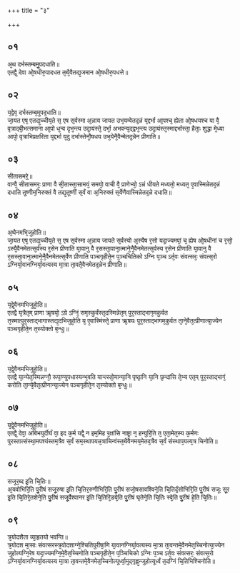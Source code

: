 +++
title = "३"

+++
## ०१
अ᳘थ दर्भस्तम्बमु᳘पदधाति॥  
एतद्वै᳘ देवा ओ᳘षधीरु᳘पादधत त᳘थै᳘वैतद्य᳘जमान ओ᳘षधीरु᳘पधत्ते॥  
## ०२
य᳘द्वेव᳘ दर्भस्तम्ब᳘मुपद᳘धाति॥  
जा᳘यत एष᳘ एतद्य᳘च्चीय᳘ते स᳘ एष स᳘र्वस्मा अ᳘न्नाय जायत उभ᳘यम्वेतद᳘न्नं य᳘द्दर्भा आ᳘पश्च᳘ ह्येता ओ᳘षधयश्च या वै᳘ वृत्राद्बी᳘भत्समाना आ᳘पो ध᳘न्व दृभ᳘न्त्य उदा᳘यंस्ते᳘ दर्भा᳘ अभवन्य᳘द्द्वभ᳘न्त्य उदा᳘यंस्त᳘स्माद्दर्भास्ता᳘ हैताः᳘ शुद्धा मे᳘ध्या आपो᳘ वृत्राभिप्रक्षरिता य᳘द्दर्भा य᳘दु दर्भास्तेनौ᳘षधय उभ᳘येनै᳘वैन्मेतद᳘न्नेन प्रीणाति॥  
## ०३
सीतासमरे᳟॥  
वाग्वै᳘ सीतासमरः᳘ प्राणा वै सी᳘तास्ता᳘सामयं᳘ समयो᳘ वाची वै᳘ प्राणेभ्यो᳘ ऽन्नं धीयते मध्यतो᳘ मध्यत᳘ ए᳘वास्मिन्नेतद᳘न्नं दधाति तूष्णीम᳘निरुक्तं वै तद्य᳘तूष्णीं स᳘र्वं वा अ᳘निरुक्तं स᳘र्वेणैवास्मिन्नेतद᳘न्ने दधाति॥  
## ०४
अ᳘थैनमभि᳘जुहोति॥  
जा᳘यत एष᳘ एतद्य᳘च्चीय᳘ते स᳘ एष स᳘र्वस्मा अ᳘न्नाय जायते स᳘र्वस्यो अ᳘स्यैष र᳘सो यदा᳘ज्यमपां᳘ च᳘ ह्येष ओ᳘षधीनां च र᳘सो᳘ ऽस्यै᳘वैनमेतत्स᳘र्वस्य र᳘सेन प्रीणाति या᳘वानु वै र᳘सस्ता᳘वाना᳘त्माने᳘नै᳘वैनमेतत्स᳘र्वस्य र᳘सेन प्रीणाति या᳘वानु वै र᳘सस्ता᳘वाना᳘त्माने᳘नै᳘वैनमेतत्स᳘र्वेण प्रीणाति पञ्चगृहीते᳘न प᳘ञ्चचितिको ऽग्निः प᳘ञ्च ऽर्त᳘वः संवत्सरः᳘ संवत्स᳘रो ऽग्निर्या᳘वानग्निर्या᳘वत्यस्य मा᳘त्रा ता᳘वतै᳘वैनमेतद᳘न्नेन प्रीणाति॥  
## ०५
य᳘द्वे᳘वैनमभिजुहो᳘ति॥  
एतद्वै य᳘त्रैत᳘म् प्राणा ऋ᳘षयो᳘ ऽग्रे ऽग्निं᳘ सम᳘स्कुर्वंस्त᳘दस्मिन्नेत᳘म् पुर᳘स्ताद्भाग᳘मकुर्वत त᳘स्मात्पुर᳘स्ताद्भागास्तद्य᳘दभिजुहो᳘ति य᳘ ए᳘वास्मिंस्ते᳘ प्राणा ऋ᳘षयः पुर᳘स्ताद्भागम᳘कुर्वत ता᳘ने᳘वैत᳘त्प्रीणात्या᳘ज्येन पञ्चगृहीते᳘न त᳘स्योक्तो ब᳘न्धुः॥  
## ०६
य᳘द्वे᳘वैनमभिजुहो᳘ति॥  
एतद्वै या᳘न्येत᳘स्मिन्नग्नौ᳘ रूपा᳘ण्युपधास्यन्भ᳘वति यान्त्स्तो᳘मान्या᳘नि पृष्ठा᳘नि या᳘नि छ᳘न्दांसि ते᳘भ्य एत᳘म् पुर᳘स्ताद्भागं᳘ करोति ता᳘न्ये᳘वैत᳘त्प्रीणान्या᳘ज्येन पञ्चगृहीते᳘न त᳘स्योक्तो ब᳘न्धुः॥  
## ०७
य᳘द्वे᳘वैनमभिजुहो᳘ति॥  
एतद्वै᳘ देवा᳘ अबिभयुर्दीर्घं वा᳘ इद क᳘र्म यद्वै᳘ न इम᳘मिह र᳘क्षांसि नाष्ट्रा न᳘ हन्युरि᳘ति त᳘ एता᳘मेत᳘स्य क᳘र्मणः पुरस्तात्संस्था᳘मपश्यंस्तम᳘त्रैव स᳘र्वं सम᳘स्थापयन्न᳘त्राचिन्वंस्त᳘थैवैनमय᳘मेतद᳘त्रैव स᳘र्वं संस्थाप᳘यत्य᳘त्र चिनोति॥  
## ०८
सजूर᳘ब्द इ᳘ति चि᳘तिः॥  
अ᳘यवोभिरि᳘ति पु᳘रीषं सजू᳘रुषा इ᳘ति चि᳘तिर᳘रुणीभिरि᳘ति पु᳘रीषं सजो᳘षसावश्विने᳘ति चि᳘तिर्दं᳘सोभिरि᳘ति पु᳘रीषं सजूः सू᳘र इ᳘ति चि᳘तिरे᳘तशेने᳘ति पु᳘रीषं सजू᳘र्वैश्वानर इ᳘ति चि᳘तिरि᳘डये᳘ति पु᳘रीषं घृतेने᳘ति चि᳘तिः स्वे᳘ति पु᳘रीषं हे᳘ति चि᳘तिः॥  
## ०९
त्र᳘योदशैता व्या᳘हृतयो भवन्ति॥  
त्र᳘योदश मा᳘साः संवत्सरस्त्र᳘योदशाग्ने᳘श्चितिपुरीषा᳘णि या᳘वानग्निर्या᳘वत्यस्य मा᳘त्रा ता᳘वन्तमे᳘वैनमेत᳘च्चिनोत्या᳘ज्येन जुहोत्यग्नि᳘रेष यदा᳘ज्यमग्नि᳘मे᳘वैत᳘च्चिनोति पञ्चगृहीते᳘न प᳘ञ्चिचिको ऽग्निः प᳘ञ्च ऽर्त᳘वः संवत्सरः᳘ संवत्स᳘रो ऽग्निर्या᳘वानग्निर्या᳘वत्यस्य मा᳘त्रा ता᳘वन्तमे᳘वैनमेत᳘च्चिनोत्यूर्ध्वा᳘मुद्गृह्ण᳘न्जुहोत्यूर्ध्वं त᳘दग्निं चि᳘तिभिश्चिनोति॥  